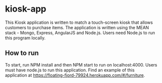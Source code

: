# kiosk-app

This Kiosk application is written to match a touch-screen kiosk that allows customers to purchase items. The application is written using the MEAN stack - Mongo, Express, AngularJS and Node.js. Users need Node.js to run this program locally. 

## How to run
To start, run NPM install and then NPM start to run on localhost:4000. Users must have node.js to run this application.
Find an example of this application at https://floating-fjord-79924.herokuapp.com/#/furniture.
